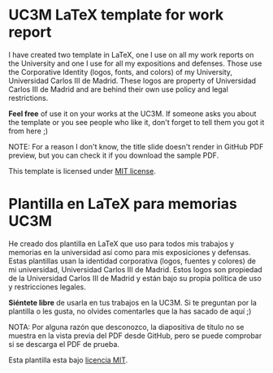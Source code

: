 # UC3M LaTeX template for work report
I have created two template in LaTeX, one I use on all my work reports on the University and one I use for all my expositions and defenses. Those use the Corporative Identity (logos, fonts, and colors) of my University, Universidad Carlos III de Madrid. These logos are property of Universidad Carlos III de Madrid and are behind their own use policy and legal restrictions.

**Feel free** of use it on your works at the UC3M. If someone asks you about the template or you see people who like it, don't forget to tell them you got it from here ;)

NOTE: For a reason I don't know, the title slide doesn't render in GitHub PDF preview, but you can check it if you download the sample PDF.

This template is licensed under [MIT license](https://github.com/tairosonloa/UC3M_LaTeX_template/blob/master/LICENSE).

# Plantilla en LaTeX para memorias UC3M
He creado dos plantilla en LaTeX que uso para todos mis trabajos y memorias en la universidad así como para mis exposiciones y defensas. Estas plantillas usan la identidad corporativa (logos, fuentes y colores) de mi universidad, Universidad Carlos III de Madrid. Estos logos son propiedad de la Universidad Carlos III de Madrid y están bajo su propia política de uso y restricciones legales.

**Siéntete libre** de usarla en tus trabajos en la UC3M. Si te preguntan por la plantilla o les gusta, no olvides comentarles que la has sacado de aquí ;)

NOTA: Por alguna razón que desconozco, la diapositiva de título no se muestra en la vista previa del PDF desde GitHub, pero se puede comprobar si se descarga el PDF de prueba.

Esta plantilla esta bajo [licencia MIT](https://github.com/tairosonloa/UC3M_LaTeX_template/blob/master/LICENSE).
